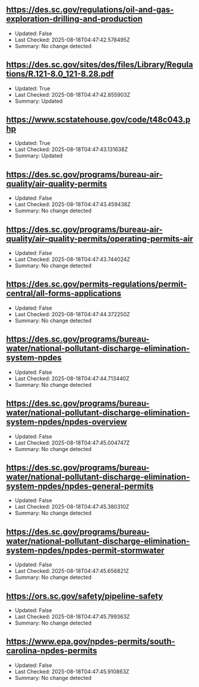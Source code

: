 ## https://des.sc.gov/regulations/oil-and-gas-exploration-drilling-and-production
- Updated: False
- Last Checked: 2025-08-18T04:47:42.578495Z
- Summary: No change detected

## https://des.sc.gov/sites/des/files/Library/Regulations/R.121-8.0_121-8.28.pdf
- Updated: True
- Last Checked: 2025-08-18T04:47:42.855903Z
- Summary: Updated

## https://www.scstatehouse.gov/code/t48c043.php
- Updated: True
- Last Checked: 2025-08-18T04:47:43.131638Z
- Summary: Updated

## https://des.sc.gov/programs/bureau-air-quality/air-quality-permits
- Updated: False
- Last Checked: 2025-08-18T04:47:43.459438Z
- Summary: No change detected

## https://des.sc.gov/programs/bureau-air-quality/air-quality-permits/operating-permits-air
- Updated: False
- Last Checked: 2025-08-18T04:47:43.744024Z
- Summary: No change detected

## https://des.sc.gov/permits-regulations/permit-central/all-forms-applications
- Updated: False
- Last Checked: 2025-08-18T04:47:44.372250Z
- Summary: No change detected

## https://des.sc.gov/programs/bureau-water/national-pollutant-discharge-elimination-system-npdes
- Updated: False
- Last Checked: 2025-08-18T04:47:44.713440Z
- Summary: No change detected

## https://des.sc.gov/programs/bureau-water/national-pollutant-discharge-elimination-system-npdes/npdes-overview
- Updated: False
- Last Checked: 2025-08-18T04:47:45.004747Z
- Summary: No change detected

## https://des.sc.gov/programs/bureau-water/national-pollutant-discharge-elimination-system-npdes/npdes-general-permits
- Updated: False
- Last Checked: 2025-08-18T04:47:45.380310Z
- Summary: No change detected

## https://des.sc.gov/programs/bureau-water/national-pollutant-discharge-elimination-system-npdes/npdes-permit-stormwater
- Updated: False
- Last Checked: 2025-08-18T04:47:45.656821Z
- Summary: No change detected

## https://ors.sc.gov/safety/pipeline-safety
- Updated: False
- Last Checked: 2025-08-18T04:47:45.799363Z
- Summary: No change detected

## https://www.epa.gov/npdes-permits/south-carolina-npdes-permits
- Updated: False
- Last Checked: 2025-08-18T04:47:45.910863Z
- Summary: No change detected

